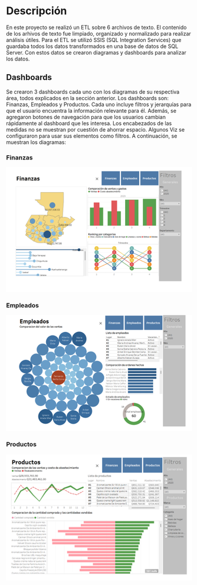 <h1>Descripción</h1>
<p>En este proyecto se realizó un ETL sobre 6 archivos de texto. El contenido de los arhivos de texto fue limpiado, organizado y normalizado para realizar análisis útiles. 
  Para el ETL se utilizó SSIS (SQL Integration Services) que guardaba todos los datos transformados en una base de datos de SQL Server. Con estos datos se crearon diagramas y 
  dashboards para analizar los datos.</p> 
  <h2>Dashboards</h2> 
  <p>Se crearon 3 dashboards cada uno con los diagramas de su respectiva área, todos explicados en la sección anterior. Los dashboards son: Finanzas, Empleados y Productos. 
    Cada uno incluye filtros y jerarquías para que el usuario encuentra la información relevante para él. Además, se agregaron botones de navegación para que los usuarios cambian 
    rápidamente al dashboard que les interesa. Los encabezados de las medidas no se muestran por cuestión de ahorrar espacio. Algunos Viz se configuraron para usar sus 
    elementos como filtros. A continuación, se muestran los diagramas:</p> 
    <h3>Finanzas</h3> 
    <img src='./Imagenes/Finanzas.png'/>
    <h3>Empleados</h3> 
    <img src='./Imagenes/Empleados.png'/>
    <h3>Productos</h3> 
    <img src='./Imagenes/Productos.png'/>
